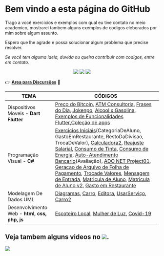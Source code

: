 # Bem vindo a esta página do GitHub

Trago a você exercicios e exemplos com qual eu tive contato no meio academico, mostrarei tambem alguns exemplos de codigos eleborados por mim sobre algum assunto.

Espero que lhe agrade e possa solucionar algum problema que precise resolver.

_Se você tem alguma ideia, duvida ou queira contribuir com codigos, entre em contato._

<div align="center"> 
   <a href="https://discord.gg/ZyVBpx4q" target="_blank"><img src="https://img.shields.io/badge/Discord-7289DA?style=for-the-badge&logo=discord&logoColor=white" target="_blank"></a> 
    <a href = "mailto:igorgomesads@gmail.com"><img src="https://img.shields.io/badge/-Gmail-%23333?style=for-the-badge&logo=gmail&logoColor=white" target="_blank"></a>
    <a href="https://www.linkedin.com/in/igorgomesads" target="_blank"><img src="https://img.shields.io/badge/-LinkedIn-%230077B5?style=for-the-badge&logo=linkedin&logoColor=white" target="_blank"></a> 
</div>

👉 **[Area para Discursões](https://github.com/wizardigor/igorgomes-eti/discussions)** 💬

|TEMA                               | CÓDIGOS
|-----------------------------------|-----------------------------------------------
|Dispositivos Moveis - **Dart Flutter**  | [Preço do Bitcoin](https://github.com/wizardigor/preco_bitcoin), [ATM Consultoria](https://github.com/wizardigor/ATMConsultoria), [Frases do Dia](https://github.com/wizardigor/FrasesDoDia), [Jokenpo](https://github.com/wizardigor/Jokenpo), [Alcool x Gasolina](https://github.com/wizardigor/Alcool_x_Gasolina), [Exemplos de Funcionalidades Flutter](https://github.com/wizardigor/ExemplosFuncionalidadesFlutter),[Coleção de apps](https://github.com/wizardigor/ColecaoDeApps)
|Programação Visual - **C#**        | [Exercicios Iniciais](https://github.com/wizardigor/ExerciosIiciais.git)(CategoriaDeAluno, GastoEmRestaurante, RestoDaDivisao, TrocaDeValor), [Calculadora2](https://github.com/wizardigor/Calculadora2), [Reajuste Salarial](https://github.com/wizardigor/Reajustesalarial), [Consumo de Tinta](https://github.com/wizardigor/ConsumoDeTinta), [Consumo de Energia](https://github.com/wizardigor/ConsumoDeEnergia), [Auto-Atendimento Bancario](https://github.com/wizardigor/AutoAtendimentoBancario)(Avaliação), [ADO NET Project01](https://github.com/wizardigor/ADO_NETProject01), [Geracao de Arquivo de Folha de Pagamento](https://github.com/wizardigor/GeracaoDeArquivoDeFolhaDePagamento), [Trocade Valores](https://github.com/wizardigor/TrocadeValores), [Mensagem de Entrada](https://github.com/wizardigor/MensagemEntrada), [Matricula de Aluno](https://github.com/wizardigor/MatriculaDeAluno), [Matricula de Aluno v2](https://github.com/wizardigor/MatriculaAlunoV2), [Gasto em Restaurante](https://github.com/wizardigor/GastoEmRestaurante)
|Modelagem De Dados UML             | [Diagramas](https://github.com/wizardigor/CodigosCpp/tree/master/Diagrama%20de%20inplanta%C3%A7%C3%A3o), [Carro](https://github.com/wizardigor/CodigosCpp/blob/master/Carro.cpp), [Editora](https://github.com/wizardigor/CodigosCpp/blob/master/Editora.cpp), [UsarServiço](https://github.com/wizardigor/CodigosCpp/blob/master/UsarServico.cpp), [Carro2](https://github.com/wizardigor/CodigosCpp/tree/master/Carro2)
|Desenvolvimento Web - **html, css, php, js** | [Escoteiro Local](https://github.com/wizardigor/escoteiro-local), [Mulher de Luz](https://github.com/wizardigor/mulher-de-luz), [Covid-19](https://github.com/wizardigor/covid-19)


##  Veja tambem alguns videos no <a href="https://www.youtube.com/channel/UCDfKJZnzItY6AyUzDCv9rtw" target="_blank"><img src="https://img.shields.io/badge/YouTube-FF0000?style=for-the-badge&logo=youtube&logoColor=white" target="_blank"></a>.
[![](https://stc.pagseguro.uol.com.br/public/img/botoes/doacoes/120x53-doar.gif)](https://pag.ae/7UfMnHYVv)
